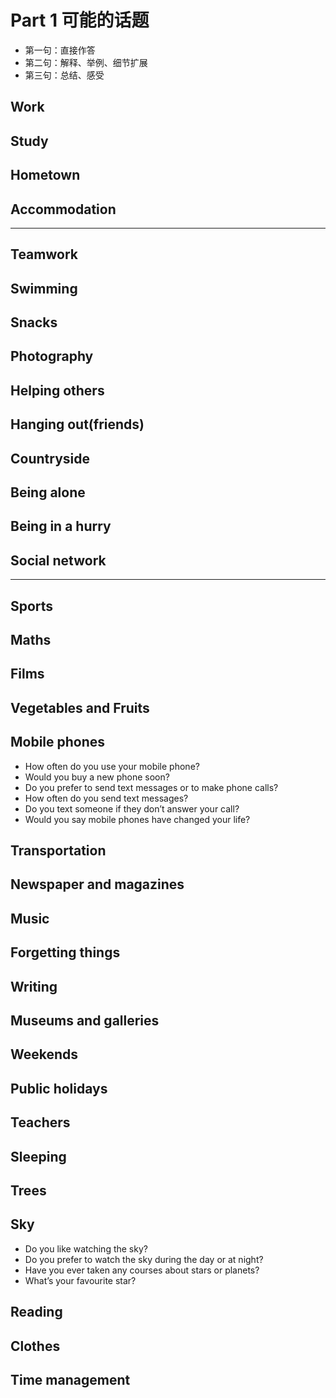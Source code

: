 # Part 1 可能的话题
* 第一句：直接作答
* 第二句：解释、举例、细节扩展
* 第三句：总结、感受


## Work

## Study

## Hometown

## Accommodation

---


## Teamwork

## Swimming

## Snacks

## Photography

## Helping others

## Hanging out(friends)

## Countryside

## Being alone

## Being in a hurry

## Social network


---
## Sports

## Maths

## Films 

## Vegetables and Fruits

## Mobile phones

* How often do you use your mobile phone?
* Would you buy a new phone soon?
* Do you prefer to send text messages or to make phone calls?
* How often do you send text messages?
* Do you text someone if they don’t answer your call?
* Would you say mobile phones have changed your life?


## Transportation

## Newspaper and magazines

## Music

## Forgetting things

## Writing 

## Museums and galleries

## Weekends 

## Public holidays

## Teachers

## Sleeping

## Trees

## Sky

* Do you like watching the sky?
* Do you prefer to watch the sky during the day or at night?
* Have you ever taken any courses about stars or planets?
* What’s your favourite star?


## Reading 

## Clothes

## Time management






